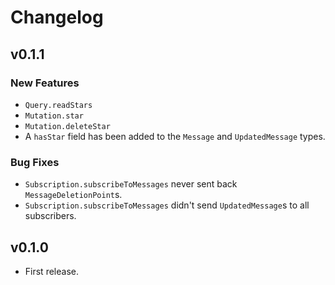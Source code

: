 # Changelog

## v0.1.1

### New Features

- `Query.readStars`
- `Mutation.star`
- `Mutation.deleteStar`
- A `hasStar` field has been added to the `Message` and `UpdatedMessage` types. 

### Bug Fixes

- `Subscription.subscribeToMessages` never sent back `MessageDeletionPoint`s.
- `Subscription.subscribeToMessages` didn't send `UpdatedMessage`s to all subscribers.

## v0.1.0

- First release.